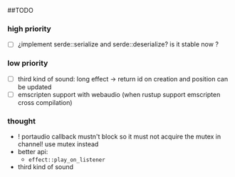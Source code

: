##TODO

### high priority
* [ ] ¿implement serde::serialize and serde::deserialize? is it stable now ?

### low priority
* [ ] third kind of sound: long effect -> return id on creation and position can be updated
* [ ] emscripten support with webaudio (when rustup support emscripten cross compilation)

### thought

* ! portaudio callback mustn't block so it must not acquire the mutex in channel!
  use mutex instead
* better api:
  * `effect::play_on_listener`
* third kind of sound
